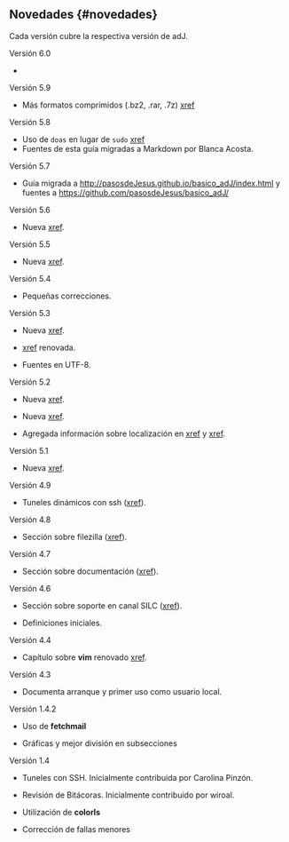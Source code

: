 ## Novedades {#novedades}

Cada versión cubre la respectiva versión de adJ.

Versión 6.0

  - 

Versión 5.9

  - Más formatos comprimidos (.bz2, .rar, .7z) [xref](#formatos_de_archivos)

Versión 5.8

  - Uso de ```doas``` en lugar de ```sudo``` 
	[xref](#labores_basicas_de_administracion)
  - Fuentes de esta guía migradas a Markdown por Blanca Acosta.

  
Versión 5.7

  - Guía migrada a <http://pasosdeJesus.github.io/basico_adJ/index.html> y fuentes a <https://github.com/pasosdeJesus/basico_adJ/>

Versión 5.6

  - Nueva [xref](#editor_mg).

Versión 5.5

  - Nueva [xref](#editor_xfw).

Versión 5.4

  - Pequeñas correcciones.

Versión 5.3

  - Nueva [xref](#particiones_cifradas).

  - [xref](#administrador_de_archivos_xfe) renovada.

  - Fuentes en UTF-8.

Versión 5.2

  - Nueva [xref](#locale).

  - Nueva [xref](#administrador_de_archivos_xfe).

  - Agregada información sobre localización en [xref](#mutt_y_procmail) y [xref](#editor_vi).

Versión 5.1

  - Nueva [xref](#uso_de_medios_de_almacenamiento).

Versión 4.9

  - Tuneles dinámicos con ssh ([xref](#tunel_con_protocolo_socks)).

Versión 4.8

  - Sección sobre filezilla ([xref](#filezilla)).

Versión 4.7

  - Sección sobre documentación ([xref](#soporte)).

Versión 4.6

  - Sección sobre soporte en canal SILC ([xref](#soporte)).

  - Definiciones iniciales.

Versión 4.4

  - Capítulo sobre **vim** renovado [xref](#vim).

Versión 4.3

  - Documenta arranque y primer uso como usuario local.

Versión 1.4.2

  - Uso de **fetchmail**

  - Gráficas y mejor división en subsecciones

Versión 1.4

  - Tuneles con SSH. Inicialmente contribuida por Carolina Pinzón.

  - Revisión de Bitácoras. Inicialmente contribuido por wiroal.

  - Utilización de **colorls**

  - Corrección de fallas menores
